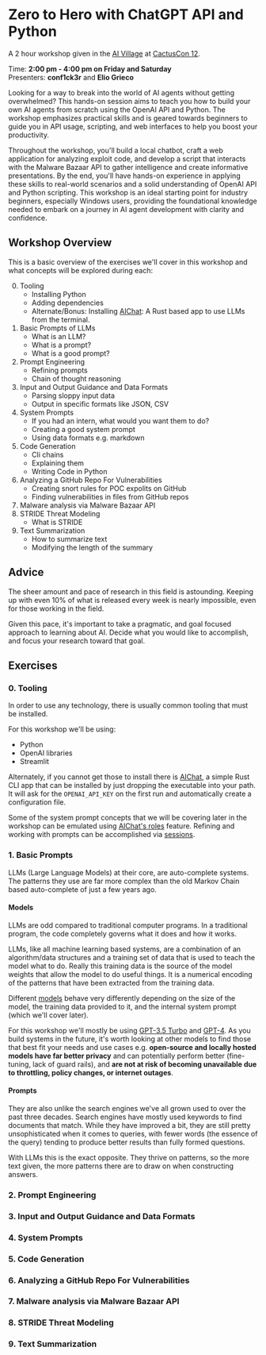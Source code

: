 # Zero to Hero with ChatGPT API and Python

A 2 hour workshop given in the [AI Village](https://www.cactuscon.com/villages#block-yui_3_17_2_1_1704407426583_5547) at [CactusCon 12](https://www.cactuscon.com/cc12-schedule).

Time: **2:00 pm - 4:00 pm on Friday and Saturday**<br>
Presenters: **conf1ck3r** and **Elio Grieco**

Looking for a way to break into the world of AI agents without getting overwhelmed? This hands-on session aims to teach you how to build your own AI agents from scratch using the OpenAI API and Python. The workshop emphasizes practical skills and is geared towards beginners to guide you in API usage, scripting, and web interfaces to help you boost your productivity.

Throughout the workshop, you'll build a local chatbot, craft a web application for analyzing exploit code, and develop a script that interacts with the Malware Bazaar API to gather intelligence and create informative presentations. By the end, you'll have hands-on experience in applying these skills to real-world scenarios and a solid understanding of OpenAI API and Python scripting. This workshop is an ideal starting point for industry beginners, especially Windows users, providing the foundational knowledge needed to embark on a journey in AI agent development with clarity and confidence.

## Workshop Overview

This is a basic overview of the exercises we'll cover in this workshop and what concepts will be explored during each:

0. Tooling
    - Installing Python
    - Adding dependencies
    - Alternate/Bonus: Installing [AIChat](https://github.com/sigoden/aichat): A Rust based app to use LLMs from the terminal.
1. Basic Prompts of LLMs
    - What is an LLM?
    - What is a prompt?
    - What is a good prompt?
2. Prompt Engineering
    - Refining prompts
    - Chain of thought reasoning
3. Input and Output Guidance and Data Formats
    - Parsing sloppy input data
    - Output in specific formats like JSON, CSV
4. System Prompts
    - If you had an intern, what would you want them to do?
    - Creating a good system prompt
    - Using data formats e.g. markdown
5. Code Generation
    - Cli chains
    - Explaining them
    - Writing Code in Python
6. Analyzing a GitHub Repo For Vulnerabilities
    - Creating snort rules for POC expolits on GitHub
    - Finding vulnerabilities in files from GitHub repos
7. Malware analysis via Malware Bazaar API
8. STRIDE Threat Modeling
    - What is STRIDE
9. Text Summarization
    - How to summarize text
    - Modifying the length of the summary

## Advice

The sheer amount and pace of research in this field is astounding. Keeping up with even 10% of what is released every week is nearly impossible, even for those working in the field.

Given this pace, it's important to take a pragmatic, and goal focused approach to learning about AI. Decide what you would like to accomplish, and focus your research toward that goal.

## Exercises

### 0. Tooling

In order to use any technology, there is usually common tooling that must be installed.

For this workshop we'll be using:

- Python
- OpenAI libraries
- Streamlit

Alternately, if you cannot get those to install there is [AIChat](https://github.com/sigoden/aichat), a simple Rust CLI app that can be installed by just dropping the executable into your path. It will ask for the `OPENAI_API_KEY` on the first run and automatically create a configuration file.

Some of the system prompt concepts that we will be covering later in the workshop can be emulated using [AIChat's roles](https://github.com/sigoden/aichat?tab=readme-ov-file#roles) feature. Refining and working with prompts can be accomplished via [sessions](https://github.com/sigoden/aichat?tab=readme-ov-file#session---context-aware-conversation).

### 1. Basic Prompts

LLMs (Large Language Models) at their core, are auto-complete systems. The patterns they use are far more complex than the old Markov Chain based auto-complete of just a few years ago.

#### Models

LLMs are odd compared to traditional computer programs. In a traditional program, the code completely governs what it does and how it works.

LLMs, like all machine learning based systems, are a combination of an algorithm/data structures and a training set of data that is used to teach the model what to do. Really this training data is the source of the model weights that allow the model to do useful things. It is a numerical encoding of the patterns that have been extracted from the training data.

Different [models](https://platform.openai.com/docs/models/overview) behave very differently depending on the size of the model, the training data provided to it, and the internal system prompt (which we'll cover later).

For this workshop we'll mostly be using [GPT-3.5 Turbo](https://platform.openai.com/docs/models/gpt-3-5-turbo) and [GPT-4](https://platform.openai.com/docs/models/gpt-4-and-gpt-4-turbo). As you build systems in the future, it's worth looking at other models to find those that best fit your needs and use cases e.g. **open-source and locally hosted models have far better privacy** and can potentially perform better (fine-tuning, lack of guard rails), and **are not at risk of becoming unavailable due to throttling, policy changes, or internet outages**.

#### Prompts

They are also unlike the search engines we've all grown used to over the past three decades. Search engines have mostly used keywords to find documents that match. While they have improved a bit, they are still pretty unsophisticated when it comes to queries, with fewer words (the essence of the query) tending to produce better results than fully formed questions.

With LLMs this is the exact opposite. They thrive on patterns, so the more text given, the more patterns there are to draw on when constructing answers.

### 2. Prompt Engineering

### 3. Input and Output Guidance and Data Formats

### 4. System Prompts

### 5. Code Generation

### 6. Analyzing a GitHub Repo For Vulnerabilities

### 7. Malware analysis via Malware Bazaar API

### 8. STRIDE Threat Modeling

### 9. Text Summarization
